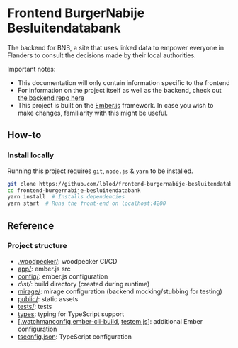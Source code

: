 # Frontend BurgerNabije Besluitendatabank

The backend for BNB, a site that uses linked data to empower everyone in Flanders to consult the decisions made by their local authorities.

Important notes:
- This documentation will only contain information specific to the frontend
- For information on the project itself as well as the backend, check out [the backend repo here](https://github.com/lblod/frontend-burgernabije-besluitendatabank)
- This project is built on the [Ember.js](https://emberjs.com/) framework. In case you wish to make changes, familiarity with this might be useful.

## How-to
### Install locally
Running this project requires `git`, `node.js` & `yarn` to be installed.

```bash
git clone https://github.com/lblod/frontend-burgernabije-besluitendatabank.git
cd frontend-burgernabije-besluitendatabank
yarn install  # Installs dependencies
yarn start  # Runs the front-end on localhost:4200 
```

## Reference
### Project structure
- [.woodpecker/](.woodpecker/): woodpecker CI/CD
- [app/](app/): ember.js src
- [config/](config/): ember.js configuration
- *dist/*: build directory (created during runtime)
- [mirage/](mirage): mirage configuration (backend mocking/stubbing for testing)
- [public/](public/): static assets
- [tests/](tests/): tests
- [types](types/): typing for TypeScript support
- \[[.watchmanconfig](.watchmanconfig),[ember-cli-build](ember-cli-build.js), [testem.js](testem.js)\]: additional Ember configuration
- [tsconfig.json](tsconfig.json): TypeScript configuration
